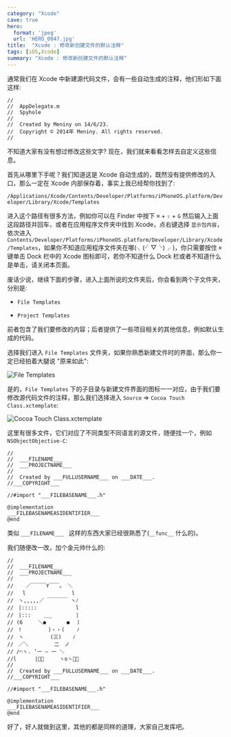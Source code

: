 ```yaml
---
category: "Xcode"
cave: true
hero:
  format: 'jpeg'
  url: 'HERO_0047.jpg'
title:  "Xcode : 修改新创建文件的默认注释"
tags: [iOS,Xcode]
summary: "Xcode : 修改新创建文件的默认注释"
---
```

通常我们在 Xcode 中新建源代码文件，会有一些自动生成的注释，他们形如下面这样:

```objc
//
//  AppDelegate.m
//  Spyhole
//
//  Created by Meniny on 14/6/23.
//  Copyright © 2014年 Meniny. All rights reserved.
//
```

不知道大家有没有想过修改这些文字? 现在，我们就来看看怎样去自定义这些信息。

首先从哪里下手呢？我们知道这是 Xcode 自动生成的，既然没有提供修改的入口，那么一定在 Xcode 内部保存着，事实上我已经帮你找到了:

`/Applications/Xcode/Contents/Developer/Platforms/iPhoneOS.platform/Developer/Library/Xcode/Templates`

进入这个路径有很多方法，例如你可以在 Finder 中按下 `⌘` + `⇧` + `G` 然后输入上面这段路径并回车，或者在应用程序文件夹中找到 Xcode，点右键选择 `显示包内容`，依次进入 `Contents/Developer/Platforms/iPhoneOS.platform/Developer/Library/Xcode/Templates`，如果你不知道应用程序文件夹在哪(╮(╯▽╰)╭ )，你只需要按住 `⌘` 键单击 Dock 栏中的 Xcode 图标即可，若你不知道什么 Dock 栏或者不知道什么是单击，请关闭本页面。

废话少说，继续下面的步骤，进入上面所说的文件夹后，你会看到两个子文件夹，分别是:

* `File Templates`

* `Project Templates`

前者包含了我们要修改的内容；后者提供了一些项目相关的其他信息，例如默认生成的代码。

选择我们进入 `File Templates` 文件夹，如果你熟悉新建文件时的界面，那么你一定已经拍着大腿说 "原来如此":

![File Templates](https://img.blog.csdn.net/20150922222228206?watermark/2/text/aHR0cDovL2Jsb2cuY3Nkbi5uZXQv/font/5a6L5L2T/fontsize/400/fill/I0JBQkFCMA==/dissolve/70/gravity/Center)

是的，`File Templates` 下的子目录与新建文件界面的图标一一对应，由于我们要修改源代码文件的注释，那么我们选择进入 `Source` => `Cocoa Touch Class.xctemplate`:

![Cocoa Touch Class.xctemplate](https://img.blog.csdn.net/20150922222210755?watermark/2/text/aHR0cDovL2Jsb2cuY3Nkbi5uZXQv/font/5a6L5L2T/fontsize/400/fill/I0JBQkFCMA==/dissolve/70/gravity/Center)

这里有很多文件，它们对应了不同类型不同语言的源文件，随便找一个，例如 `NSObjectObjective-C`:

```objc
//
//  ___FILENAME___
//  ___PROJECTNAME___
//
//  Created by ___FULLUSERNAME___ on ___DATE___.
//___COPYRIGHT___

//#import "___FILEBASENAME___.h"

@implementation
___FILEBASENAMEASIDENTIFIER___
@end
```

类似 `___FILENAME___ ` 这样的东西大家已经很熟悉了(`__func__` 什么的)。

我们随便改一改，加个金元帅什么的:

```objc
//
//  ___FILENAME___
//  ___PROJECTNAME___
//
//    ／￣￣￣Y￣￣。 ＼
//   l　　　　　　　　　l
//　ヽ,,,,,／ ￣￣￣￣ ヽﾉ
//　|::::: 　　　　　　　l
//　|:::　　 ＿_　　　　 |
// (6　　　＼●　     ●  丨
//　!　　　　  )・・(    ﾉ
//　ヽ 　 　　　(三)　  ﾉ
//　／＼　   　  二　ノ
// /⌒ヽ. ‘ー — 一 ＼
//l　　　 |👍🏻　　　ヽoヽ👍🏻
//
//  Created by ___FULLUSERNAME___ on ___DATE___.
//___COPYRIGHT___

//#import "___FILEBASENAME___.h"

@implementation
___FILEBASENAMEASIDENTIFIER___
@end
```

好了，好人就做到这里，其他的都是同样的道理，大家自己发挥吧。
